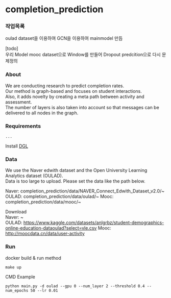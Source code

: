 # completion_prediction

### 작업목록

oulad dataset을 이용하여 GCN을 이용하여 mainmodel 만듬

[todo]  
우리 Model mooc dataset으로
Window를 만들어 Dropout predcition으로 다시 문제정의

### About

We are conducting research to predict completion rates.  
Our method is graph-based and focuses on student interactions.  
Also, it adds novelty by creating a meta path between activity and assessment.  
The number of layers is also taken into account so that messages can be delivered to all nodes in the graph.

### Requirements

```
...
```

Install [DGL](https://www.dgl.ai/pages/start.html)

### Data

We use the Naver edwith dataset and the Open University Learning Analytics dataset (OULAD).  
Data is too large to upload.
Please set the data like the path below.

Naver: completion_prediction/data/NAVER_Connect_Edwith_Dataset_v2.0/~  
OULAD: completion_prediction/data/oulad/~
Mooc: completion_prediction/data/mooc/~

Download  
Naver: ~  
OULAD: https://www.kaggle.com/datasets/anlgrbz/student-demographics-online-education-dataoulad?select=vle.csv
Mooc: http://moocdata.cn/data/user-activity

### Run

docker build & run method

```
make up
```

CMD Example

```
python main.py -d oulad --gpu 0 --num_layer 2 --threshold 0.4 --num_epochs 50 --lr 0.01
```
